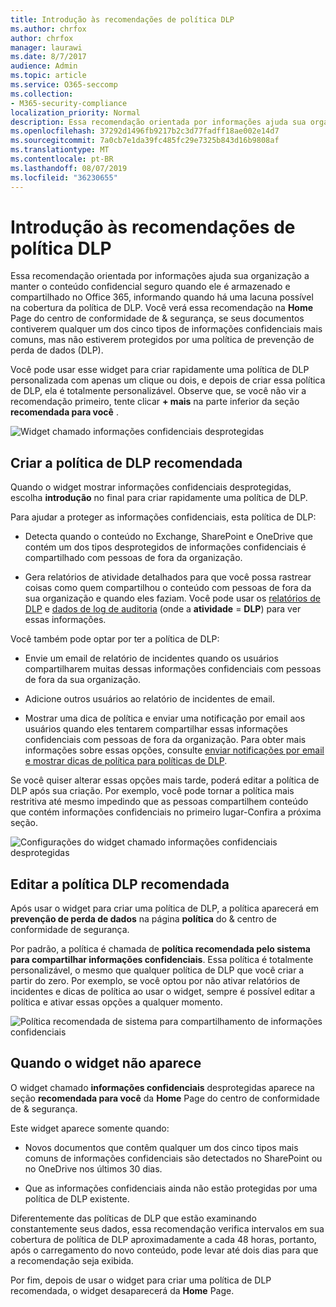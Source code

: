 ```yaml
---
title: Introdução às recomendações de política DLP
ms.author: chrfox
author: chrfox
manager: laurawi
ms.date: 8/7/2017
audience: Admin
ms.topic: article
ms.service: O365-seccomp
ms.collection:
- M365-security-compliance
localization_priority: Normal
description: Essa recomendação orientada por informações ajuda sua organização a manter o conteúdo confidencial seguro quando ele é armazenado e compartilhado no Office 365, informando quando há uma lacuna possível na cobertura da política de DLP. Você verá essa recomendação na home page do centro de conformidade de &amp; segurança, se seus documentos contiverem qualquer um dos cinco tipos de informações confidenciais mais comuns, mas não estiverem protegidos por uma política de DLP.
ms.openlocfilehash: 37292d1496fb9217b2c3d77fadff18ae002e14d7
ms.sourcegitcommit: 7a0cb7e1da39fc485fc29e7325b843d16b9808af
ms.translationtype: MT
ms.contentlocale: pt-BR
ms.lasthandoff: 08/07/2019
ms.locfileid: "36230655"
---
```

# <a name="get-started-with-dlp-policy-recommendations"></a>Introdução às recomendações de política DLP

Essa recomendação orientada por informações ajuda sua organização a manter o conteúdo confidencial seguro quando ele é armazenado e compartilhado no Office 365, informando quando há uma lacuna possível na cobertura da política de DLP. Você verá essa recomendação na **Home** Page do centro de conformidade de &amp; segurança, se seus documentos contiverem qualquer um dos cinco tipos de informações confidenciais mais comuns, mas não estiverem protegidos por uma política de prevenção de perda de dados (DLP). 
  
Você pode usar esse widget para criar rapidamente uma política de DLP personalizada com apenas um clique ou dois, e depois de criar essa política de DLP, ela é totalmente personalizável. Observe que, se você não vir a recomendação primeiro, tente clicar **+ mais** na parte inferior da seção **recomendada para você** . 
  
![Widget chamado informações confidenciais desprotegidas](media/91bc04d2-6eff-4294-8b73-b2d56d26ffc4.png)
  
## <a name="create-the-recommended-dlp-policy"></a>Criar a política de DLP recomendada

Quando o widget mostrar informações confidenciais desprotegidas, escolha **introdução** no final para criar rapidamente uma política de DLP. 
  
Para ajudar a proteger as informações confidenciais, esta política de DLP:
  
- Detecta quando o conteúdo no Exchange, SharePoint e OneDrive que contém um dos tipos desprotegidos de informações confidenciais é compartilhado com pessoas de fora da organização.
    
- Gera relatórios de atividade detalhados para que você possa rastrear coisas como quem compartilhou o conteúdo com pessoas de fora da sua organização e quando eles faziam. Você pode usar os [relatórios de DLP](view-the-dlp-reports.md) e [dados de log de auditoria](search-the-audit-log-in-security-and-compliance.md) (onde a **atividade** = **DLP**) para ver essas informações.
    
Você também pode optar por ter a política de DLP:
  
- Envie um email de relatório de incidentes quando os usuários compartilharem muitas dessas informações confidenciais com pessoas de fora da sua organização.
    
- Adicione outros usuários ao relatório de incidentes de email.
    
- Mostrar uma dica de política e enviar uma notificação por email aos usuários quando eles tentarem compartilhar essas informações confidenciais com pessoas de fora da organização. Para obter mais informações sobre essas opções, consulte [enviar notificações por email e mostrar dicas de política para políticas de DLP](use-notifications-and-policy-tips.md).
    
Se você quiser alterar essas opções mais tarde, poderá editar a política de DLP após sua criação. Por exemplo, você pode tornar a política mais restritiva até mesmo impedindo que as pessoas compartilhem conteúdo que contém informações confidenciais no primeiro lugar-Confira a próxima seção.
  
![Configurações do widget chamado informações confidenciais desprotegidas](media/b6106cbd-1bed-4582-aaef-b678de470c9b.png)
  
## <a name="edit-the-recommended-dlp-policy"></a>Editar a política DLP recomendada

Após usar o widget para criar uma política de DLP, a política aparecerá em **prevenção de perda de dados** na página **política** do &amp; centro de conformidade de segurança. 
  
Por padrão, a política é chamada de **política recomendada pelo sistema para compartilhar informações confidenciais**. Essa política é totalmente personalizável, o mesmo que qualquer política de DLP que você criar a partir do zero. Por exemplo, se você optou por não ativar relatórios de incidentes e dicas de política ao usar o widget, sempre é possível editar a política e ativar essas opções a qualquer momento.
  
![Política recomendada de sistema para compartilhamento de informações confidenciais](media/2fc49f25-ec25-4433-add4-d60f73888f13.png)
  
## <a name="when-the-widget-does-and-does-not-appear"></a>Quando o widget não aparece

O widget chamado **informações confidenciais** desprotegidas aparece na seção **recomendada para você** da **Home** Page do centro de conformidade de &amp; segurança. 
  
Este widget aparece somente quando:
  
- Novos documentos que contêm qualquer um dos cinco tipos mais comuns de informações confidenciais são detectados no SharePoint ou no OneDrive nos últimos 30 dias.
    
- Que as informações confidenciais ainda não estão protegidas por uma política de DLP existente.
    
Diferentemente das políticas de DLP que estão examinando constantemente seus dados, essa recomendação verifica intervalos em sua cobertura de política de DLP aproximadamente a cada 48 horas, portanto, após o carregamento do novo conteúdo, pode levar até dois dias para que a recomendação seja exibida.
  
Por fim, depois de usar o widget para criar uma política de DLP recomendada, o widget desaparecerá da **Home** Page. 
  

